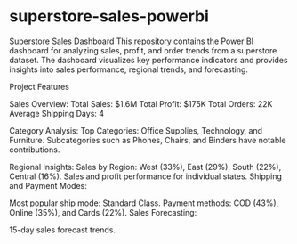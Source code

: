 # superstore-sales-powerbi
Superstore Sales Dashboard
This repository contains the Power BI dashboard for analyzing sales, profit, and order trends from a superstore dataset. The dashboard visualizes key performance indicators and provides insights into sales performance, regional trends, and forecasting.

Project Features

Sales Overview:
Total Sales: $1.6M
Total Profit: $175K
Total Orders: 22K
Average Shipping Days: 4

Category Analysis:
Top Categories: Office Supplies, Technology, and Furniture.
Subcategories such as Phones, Chairs, and Binders have notable contributions.


Regional Insights:
Sales by Region: West (33%), East (29%), South (22%), Central (16%).
Sales and profit performance for individual states.
Shipping and Payment Modes:

Most popular ship mode: Standard Class.
Payment methods: COD (43%), Online (35%), and Cards (22%).
Sales Forecasting:

15-day sales forecast trends.
